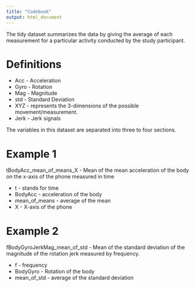 ```yaml
---
title: "Codebook"
output: html_document
---
```


The tidy dataset summarizes the data by giving the average of each measurement for a particular
activity conducted by the study participant.


# Definitions
+ Acc - Acceleration
+ Gyro - Rotation
+ Mag - Magnitude
+ std - Standard Deviation
+ XYZ - represents the 3-dimensions of the possible movement/measurement.
+ Jerk - Jerk signals

The variables in this dataset are separated into three to four sections. 

# Example 1

tBodyAcc_mean_of_means_X - Mean of the mean acceleration of the body on the x-axis of the phone measured in time

+ t - stands for time
+ BodyAcc - acceleration of the body
+ mean_of_means - average of the mean
+ X - X-axis of the phone

# Example 2
fBodyGyroJerkMag_mean_of_std - Mean of the standard deviation of the magnitude of the rotation jerk measured by frequency.

+ f - frequency
+ BodyGyro - Rotation of the body
+ mean_of_std - average of the standard deviation


